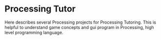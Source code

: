 # Processing Tutor

Here describes several Processing projects for Processing Tutoring. This is helpful to understand game concepts and gui program in Processing, high level programming language.
